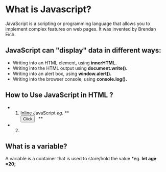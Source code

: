 # What is Javascript?
 JavaScript is a scripting or programming language that allows you to implement complex features on web pages. It was invented by Brendan Eich.
 
 ## JavaScript can "display" data in different ways:
 
  - Writing into an HTML element, using **innerHTML.**
  - Writing into the HTML output using **document.write().**
  - Writing into an alert box, using **window.alert().**
  - Writing into the browser console, using **console.log().**

## How to Use JavaScript in HTML ?
 - 1. Inline JavaScript 
    *eg.*  ** <code> <button onclick="alert('hi')">Click</button> </code> **
 - 2. 

## What is a variable? 
 A variable is a container that is used to store/hold the value *eg. **let age =20;**
